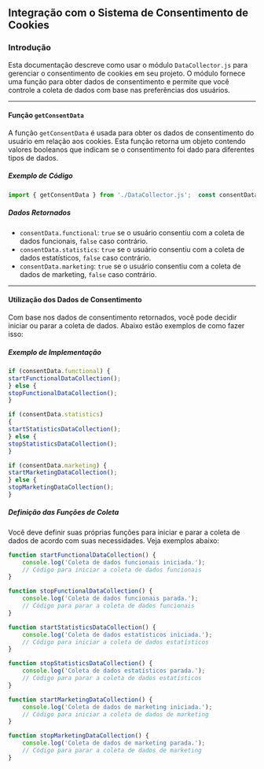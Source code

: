 ## Integração com o Sistema de Consentimento de Cookies
### Introdução

Esta documentação descreve como usar o módulo `DataCollector.js` para gerenciar o consentimento de cookies em seu projeto. O módulo fornece uma função para obter dados de consentimento e permite que você controle a coleta de dados com base nas preferências dos usuários.

---

#### Função `getConsentData`

A função `getConsentData` é usada para obter os dados de consentimento do usuário em relação aos cookies. Esta função retorna um objeto contendo valores booleanos que indicam se o consentimento foi dado para diferentes tipos de dados.

##### Exemplo de Código


```js
import { getConsentData } from './DataCollector.js';  const consentData = getConsentData();`
```
##### Dados Retornados

- `consentData.functional`: `true` se o usuário consentiu com a coleta de dados funcionais, `false` caso contrário.
- `consentData.statistics`: `true` se o usuário consentiu com a coleta de dados estatísticos, `false` caso contrário.
- `consentData.marketing`: `true` se o usuário consentiu com a coleta de dados de marketing, `false` caso contrário.

---

#### Utilização dos Dados de Consentimento

Com base nos dados de consentimento retornados, você pode decidir iniciar ou parar a coleta de dados. Abaixo estão exemplos de como fazer isso:

##### Exemplo de Implementação
```js
if (consentData.functional) {     
startFunctionalDataCollection(); 
} else {     
stopFunctionalDataCollection(); 
}  

if (consentData.statistics) 
{    
startStatisticsDataCollection(); 
} else {     
stopStatisticsDataCollection(); 
}  

if (consentData.marketing) {   
startMarketingDataCollection(); 
} else {    
stopMarketingDataCollection(); 
}
```


##### Definição das Funções de Coleta

Você deve definir suas próprias funções para iniciar e parar a coleta de dados de acordo com suas necessidades. Veja exemplos abaixo:

```js
function startFunctionalDataCollection() {
    console.log('Coleta de dados funcionais iniciada.');
    // Código para iniciar a coleta de dados funcionais
}

function stopFunctionalDataCollection() {
    console.log('Coleta de dados funcionais parada.');
    // Código para parar a coleta de dados funcionais
}

function startStatisticsDataCollection() {
    console.log('Coleta de dados estatísticos iniciada.');
    // Código para iniciar a coleta de dados estatísticos
}

function stopStatisticsDataCollection() {
    console.log('Coleta de dados estatísticos parada.');
    // Código para parar a coleta de dados estatísticos
}

function startMarketingDataCollection() {
    console.log('Coleta de dados de marketing iniciada.');
    // Código para iniciar a coleta de dados de marketing
}

function stopMarketingDataCollection() {
    console.log('Coleta de dados de marketing parada.');
    // Código para parar a coleta de dados de marketing
}
```
